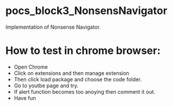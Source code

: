 # pocs_block3_NonsensNavigator


Implementation of Nonsense Navigator.


# How to test in chrome browser: 
- Open Chrome 
- Click on extensions and then manage extension
- Then click load package and choose the code folder. 
- Go to youtbe page and try. 
- If alert function becomes too anoying then comment it out. 
- Have fun
